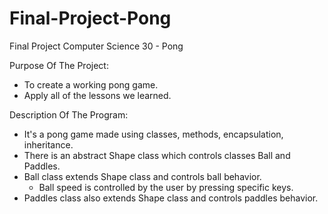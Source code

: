 # Final-Project-Pong
Final Project Computer Science 30 - Pong

Purpose Of The Project:
- To create a working pong game.
- Apply all of the lessons we learned.

Description Of The Program:
- It's a pong game made using classes, methods, encapsulation, inheritance.
- There is an abstract Shape class which controls classes Ball and Paddles.
- Ball class extends Shape class and controls ball behavior.
    - Ball speed is controlled by the user by pressing specific keys. 
- Paddles class also extends Shape class and controls paddles behavior.
